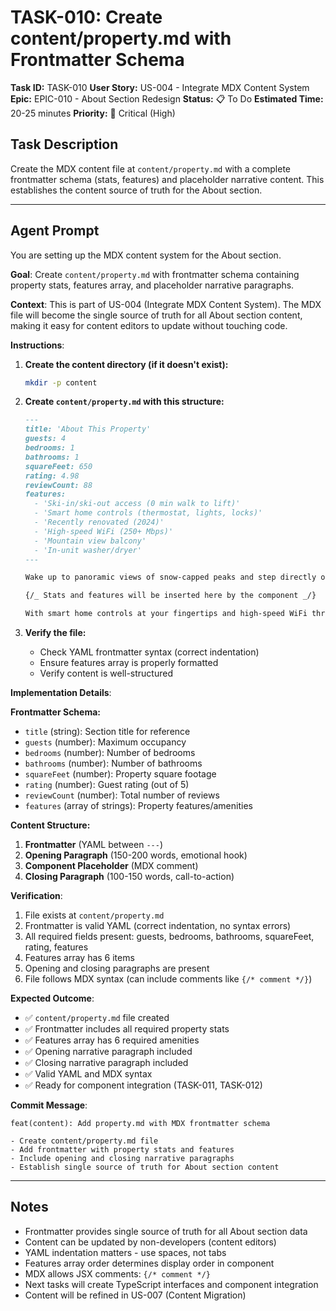 # TASK-010: Create content/property.md with Frontmatter Schema

**Task ID:** TASK-010
**User Story:** US-004 - Integrate MDX Content System
**Epic:** EPIC-010 - About Section Redesign
**Status:** 📋 To Do
**Estimated Time:** 20-25 minutes
**Priority:** 🔴 Critical (High)

## Task Description

Create the MDX content file at `content/property.md` with a complete frontmatter schema (stats, features) and placeholder narrative content. This establishes the content source of truth for the About section.

---

## Agent Prompt

You are setting up the MDX content system for the About section.

**Goal**: Create `content/property.md` with frontmatter schema containing property stats, features array, and placeholder narrative paragraphs.

**Context**: This is part of US-004 (Integrate MDX Content System). The MDX file will become the single source of truth for all About section content, making it easy for content editors to update without touching code.

**Instructions**:

1. **Create the content directory (if it doesn't exist):**

   ```bash
   mkdir -p content
   ```

2. **Create `content/property.md` with this structure:**

   ```markdown
   ---
   title: 'About This Property'
   guests: 4
   bedrooms: 1
   bathrooms: 1
   squareFeet: 650
   rating: 4.98
   reviewCount: 88
   features:
     - 'Ski-in/ski-out access (0 min walk to lift)'
     - 'Smart home controls (thermostat, lights, locks)'
     - 'Recently renovated (2024)'
     - 'High-speed WiFi (250+ Mbps)'
     - 'Mountain view balcony'
     - 'In-unit washer/dryer'
   ---

   Wake up to panoramic views of snow-capped peaks and step directly onto the slopes from your private entrance. This thoughtfully designed condo at 11 Emmons Road offers true ski-in/ski-out access—no shuttles, no walking, just pure mountain convenience. Inside, you'll find a perfect blend of modern comfort and alpine charm, recently updated in 2024 to exceed the expectations of discerning travelers.

   {/_ Stats and features will be inserted here by the component _/}

   With smart home controls at your fingertips and high-speed WiFi throughout, this mountain retreat seamlessly blends modern technology with natural beauty. Whether you're here for epic powder days or peaceful mountain evenings, you'll appreciate the attention to detail that makes this condo feel like home.
   ```

3. **Verify the file:**
   - Check YAML frontmatter syntax (correct indentation)
   - Ensure features array is properly formatted
   - Verify content is well-structured

**Implementation Details**:

**Frontmatter Schema:**

- `title` (string): Section title for reference
- `guests` (number): Maximum occupancy
- `bedrooms` (number): Number of bedrooms
- `bathrooms` (number): Number of bathrooms
- `squareFeet` (number): Property square footage
- `rating` (number): Guest rating (out of 5)
- `reviewCount` (number): Total number of reviews
- `features` (array of strings): Property features/amenities

**Content Structure:**

1. **Frontmatter** (YAML between `---`)
2. **Opening Paragraph** (150-200 words, emotional hook)
3. **Component Placeholder** (MDX comment)
4. **Closing Paragraph** (100-150 words, call-to-action)

**Verification**:

1. File exists at `content/property.md`
2. Frontmatter is valid YAML (correct indentation, no syntax errors)
3. All required fields present: guests, bedrooms, bathrooms, squareFeet, rating, features
4. Features array has 6 items
5. Opening and closing paragraphs are present
6. File follows MDX syntax (can include comments like `{/* comment */}`)

**Expected Outcome**:

- ✅ `content/property.md` file created
- ✅ Frontmatter includes all required property stats
- ✅ Features array has 6 required amenities
- ✅ Opening narrative paragraph included
- ✅ Closing narrative paragraph included
- ✅ Valid YAML and MDX syntax
- ✅ Ready for component integration (TASK-011, TASK-012)

**Commit Message**:

```
feat(content): Add property.md with MDX frontmatter schema

- Create content/property.md file
- Add frontmatter with property stats and features
- Include opening and closing narrative paragraphs
- Establish single source of truth for About section content
```

---

## Notes

- Frontmatter provides single source of truth for all About section data
- Content can be updated by non-developers (content editors)
- YAML indentation matters - use spaces, not tabs
- Features array order determines display order in component
- MDX allows JSX comments: `{/* comment */}`
- Next tasks will create TypeScript interfaces and component integration
- Content will be refined in US-007 (Content Migration)

